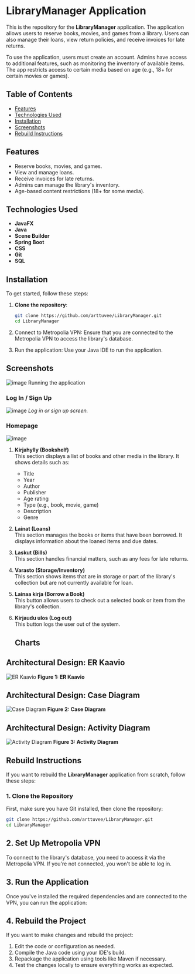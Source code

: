 # LibraryManager Application

This is the repository for the **LibraryManager** application. The application allows users to reserve books, movies, and games from a library. Users can also manage their loans, view return policies, and receive invoices for late returns.

To use the application, users must create an account. Admins have access to additional features, such as monitoring the inventory of available items. The app restricts access to certain media based on age (e.g., 18+ for certain movies or games).

## Table of Contents
- [Features](#features)
- [Technologies Used](#technologies-used)
- [Installation](#installation)
- [Screenshots](#screenshots)
- [Rebuild Instructions](#rebuild-instructions)

## Features
- Reserve books, movies, and games.
- View and manage loans.
- Receive invoices for late returns.
- Admins can manage the library's inventory.
- Age-based content restrictions (18+ for some media).

## Technologies Used
- **JavaFX**
- **Java**
- **Scene Builder**
- **Spring Boot**
- **CSS**
- **Git**
- **SQL**


## Installation

To get started, follow these steps:

1. **Clone the repository**:
   ```bash
   git clone https://github.com/arttuvee/LibraryManager.git
   cd LibraryManager

1. Connect to Metropolia VPN: Ensure that you are connected to the Metropolia VPN to access the library's database.

2. Run the application: Use your Java IDE to run the application.
## Screenshots
![image](https://github.com/user-attachments/assets/3760bd93-0ab1-44a4-8929-df368520c2b5)
Running the application
### Log In / Sign Up
![image](https://github.com/user-attachments/assets/0fb1c892-ff1d-4fed-9b1c-de1067fca8ef)
*Log in or sign up screen.*
### Homepage
![image](https://github.com/user-attachments/assets/8c682907-4e6a-48fb-ad24-8b4779e5e478)
1. **Kirjahylly (Bookshelf)**  
   This section displays a list of books and other media in the library. It shows details such as:
   - Title
   - Year
   - Author
   - Publisher
   - Age rating
   - Type (e.g., book, movie, game)
   - Description
   - Genre

2. **Lainat (Loans)**  
   This section manages the books or items that have been borrowed. It displays information about the loaned items and due dates.

3. **Laskut (Bills)**  
   This section handles financial matters, such as any fees for late returns.

4. **Varasto (Storage/Inventory)**  
   This section shows items that are in storage or part of the library's collection but are not currently available for loan.

5. **Lainaa kirja (Borrow a Book)**  
   This button allows users to check out a selected book or item from the library's collection.

6. **Kirjaudu ulos (Log out)**  
   This button logs the user out of the system.

   ## Charts
## Architectural Design: ER Kaavio
![ER Kaavio](https://github.com/user-attachments/assets/bd04e306-5dd0-46af-9f2c-4c90410f5fa7)
**Figure 1: ER Kaavio**

## Architectural Design: Case Diagram
![Case Diagram](https://github.com/user-attachments/assets/c6a5bd07-439a-4d79-b150-dcf4ed2a7639)
**Figure 2: Case Diagram**

## Architectural Design: Activity Diagram
![Activity Diagram](https://github.com/user-attachments/assets/ae0a6da5-649e-4c24-b097-fd743a59a3c4)
**Figure 3: Activity Diagram**


   
  
   ## Rebuild Instructions

If you want to rebuild the **LibraryManager** application from scratch, follow these steps:

### 1. Clone the Repository
First, make sure you have Git installed, then clone the repository:
```bash
git clone https://github.com/arttuvee/LibraryManager.git
cd LibraryManager
```

## 2. Set Up Metropolia VPN
To connect to the library's database, you need to access it via the Metropolia VPN. If you're not connected, you won't be able to log in.

## 3. Run the Application
Once you've installed the required dependencies and are connected to the VPN, you can run the application:

## 4. Rebuild the Project
If you want to make changes and rebuild the project:

1. Edit the code or configuration as needed.
2. Compile the Java code using your IDE's build. 
3. Repackage the application using tools like Maven if necessary.
4. Test the changes locally to ensure everything works as expected.
